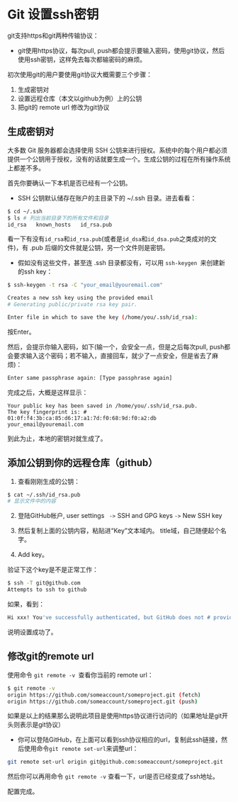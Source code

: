 # Git 设置ssh密钥

git支持https和git两种传输协议：

* git使用https协议，每次pull, push都会提示要输入密码，使用git协议，然后使用ssh密钥，这样免去每次都输密码的麻烦。

初次使用git的用户要使用git协议大概需要三个步骤：

1. 生成密钥对
2. 设置远程仓库（本文以github为例）上的公钥
3. 把git的 remote url 修改为git协议

## 生成密钥对

大多数 Git 服务器都会选择使用 SSH 公钥来进行授权。系统中的每个用户都必须提供一个公钥用于授权，没有的话就要生成一个。生成公钥的过程在所有操作系统上都差不多。

首先你要确认一下本机是否已经有一个公钥。

* SSH 公钥默认储存在账户的主目录下的 ~/.ssh 目录。进去看看：

```bash
$ cd ~/.ssh
$ ls # 列出当前目录下的所有文件和目录
id_rsa   known_hosts   id_rsa.pub
```

看一下有没有`id_rsa`和`id_rsa.pub`(或者是`id_dsa`和`id_dsa.pub`之类成对的文件)，有 .pub 后缀的文件就是公钥，另一个文件则是密钥。

* 假如没有这些文件，甚至连 .ssh 目录都没有，可以用 `ssh-keygen `来创建新的ssh key：

```bash
$ ssh-keygen -t rsa -C "your_email@youremail.com"

Creates a new ssh key using the provided email 
# Generating public/private rsa key pair.

Enter file in which to save the key (/home/you/.ssh/id_rsa):
```

按Enter。

然后，会提示你输入密码，如下(输一个，会安全一点，但是之后每次pull, push都会要求输入这个密码；若不输入，直接回车，就少了一点安全，但是省去了麻烦)：

```bash
Enter same passphrase again: [Type passphrase again]
```

完成之后，大概是这样显示：

```
Your public key has been saved in /home/you/.ssh/id_rsa.pub.
The key fingerprint is: # 01:0f:f4:3b:ca:85:d6:17:a1:7d:f0:68:9d:f0:a2:db your_email@youremail.com
```

到此为止，本地的密钥对就生成了。

## 添加公钥到你的远程仓库（github）

1. 查看刚刚生成的公钥：

```bash
$ cat ~/.ssh/id_rsa.pub
# 显示文件中的内容
```

2. 登陆GitHub帐户, user settings ` ->` SSH and GPG keys ` -> ` New SSH key

3. 然后复制上面的公钥内容，粘贴进“Key”文本域内。 title域，自己随便起个名字。
4.  Add key。

验证下这个key是不是正常工作：

```bash
$ ssh -T git@github.com
Attempts to ssh to github
```

如果，看到：

```bash
Hi xxx! You've successfully authenticated, but GitHub does not # provide shell access.
```

说明设置成功了。

## 修改git的remote url

使用命令 `git remote -v `查看你当前的 remote url：

```bash
$ git remote -v
origin https://github.com/someaccount/someproject.git (fetch)
origin https://github.com/someaccount/someproject.git (push)
```

如果是以上的结果那么说明此项目是使用https协议进行访问的（如果地址是git开头则表示是git协议）

* 你可以登陆GitHub，在上面可以看到ssh协议相应的url，复制此ssh链接，然后使用命令` git remote set-url `来调整url：

```bash
git remote set-url origin git@github.com:someaccount/someproject.git
```

然后你可以再用命令 `git remote -v` 查看一下，url是否已经变成了ssh地址。

配置完成。


